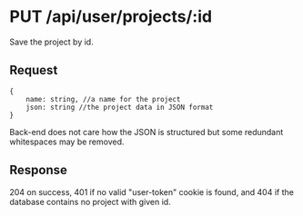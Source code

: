 # PUT /api/user/projects/:id

Save the project by id.

## Request

```
{
    name: string, //a name for the project
    json: string //the project data in JSON format
}
```

Back-end does not care how the JSON is structured but some redundant whitespaces may be removed.

## Response

204 on success, 401 if no valid "user-token" cookie is found, and 404 if the database contains no project with given id.
